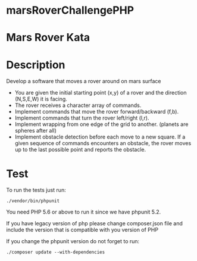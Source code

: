 # marsRoverChallengePHP
Mars Rover Kata
==========

Description
==========
Develop a software that moves a rover around on mars surface
- You are given the initial starting point (x,y) of a rover and the direction (N,S,E,W) it is facing.
- The rover receives a character array of commands.
- Implement commands that move the rover forward/backward (f,b).
- Implement commands that turn the rover left/right (l,r).
- Implement wrapping from one edge of the grid to another. (planets are spheres after all)
- Implement obstacle detection before each move to a new square. If a given sequence of commands encounters an obstacle, the rover moves up to the last possible point and reports the obstacle.

Test
==========
To run the tests just run:

```
./vendor/bin/phpunit

```
You need PHP 5.6 or above to run it since we have phpunit 5.2.

If you have legacy version of php please change composer.json file
and include the version that is compatible with you version of PHP

If you change the phpunit version do not forget to run:

```
./composer update --with-dependencies

```
